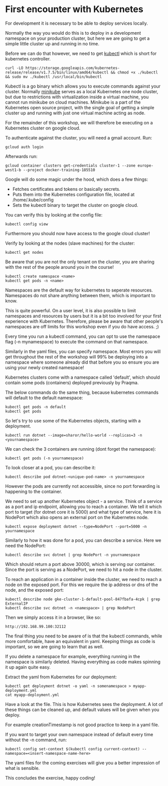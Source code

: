 # First encounter with Kubernetes
For development it is necessary to be able to deploy services locally. 

Normally the way you would do this is to deploy in a development namespace on your production cluster, but here we are going to get a simple little cluster up and running in no time. 

Before we can do that however, we need to get [kubectl](https://kubernetes.io/docs/tasks/tools/install-kubectl/) which is short for kubernetes controller.

```
curl -LO https://storage.googleapis.com/kubernetes-release/release/v1.7.5/bin/linux/amd64/kubectl && chmod +x ./kubectl && sudo mv ./kubectl /usr/local/bin/kubectl
```

Kubectl is a go binary which allows you to execute commands against your cluster. Normally [minikube](https://github.com/kubernetes/minikube) serves as a local Kubernetes one node cluster, but due to restrictions with virtualization inside a virtual machine, you cannot run minikube on cloud machines. 
Minikube is a part of the Kubernetes open source project, with the single goal of getting a simple cluster up and running with just one virtual machine acting as node. 

For the remainder of this workshop, we will therefore be executing on a Kubernetes cluster on google cloud. 


To authenticate against the cluster, you will need a gmail account. Run: 

```
gcloud auth login
```

Afterwards run: 
```
gcloud container clusters get-credentials cluster-1 --zone europe-west1-b --project docker-training-185510
```

Google will do some magic under the hood, which does a few things: 
- Fetches certificates and tokens or basically secrets. 
- Puts them into the Kubernetes configuration file, located at /home/.kube/config
- Sets the kubectl binary to target the cluster on google cloud.

You can verify this by looking at the config file: 
```
kubectl config view
```
Furthermore you should now have access to the google cloud cluster! 

Verify by looking at the nodes (slave machines) for the cluster:

```
kubectl get nodes
``` 
Be aware that you are not the only tenant on the cluster, you are sharing with the rest of the people around you in the course! 

```
kubectl create namespace <name>
kubectl get pods -n <name>
```

Namespaces are the default way for kubernetes to seperate resources. Namespaces do not share anything between them, which is important to know. 

This is quite powerful. On a user level, it is also possible to limit namespaces and resources by users but it is a bit too involved for your first experience with Kubernetes. Therefore, please be aware that other people's namespaces are off limits for this workshop even if you do have access. ;) 

Every time you run a kubectl command, you can opt to use the namespace flag (-n mynamespace) to execute the command on that namespace. 

Similarly in the yaml files, you can specify namespace. Most errors you will get throughout the rest of the workshop will 99% be deploying into a namespace where someone already did that before you so ensure you are using your newly created namespace!

Kubernetes clusters come with a namespace called 'default', which should contain some pods (containers) deployed previously by Praqma. 

The below commands do the same thing, because kubernetes commands will default to the default namespace:

```
kubectl get pods -n default
kubectl get pods
```

So let's try to use some of the Kubernetes objects, starting with a deployment. 

```
kubectl run dotnet --image=sharor/hello-world --replicas=3 -n <yournamespace>
```

We can check the 3 containers are running (dont forget the namespace): 

```
kubectl get pods (-n yournamespace)

```

To look closer at a pod, you can describe it: 

```
kubectl describe pod dotnet-<unique-pod-name> -n yournamespace
```
However the pods are currently not accessible, since no port forwarding is happening to the container. 

We need to set up another Kubernetes object - a service. Think of a service as a port and ip endpoint, allowing you to reach a container. We tell it which port to target (for dotnet core it is 5000) and what type of service, here it is NodePort which also opens an external port on the Kubernetes node.

```
kubectl expose deployment dotnet --type=NodePort --port=5000 -n yournamespace
```

Similarly to how it was done for a pod, you can describe a service. Here we need the NodePort: 
```
kubectl describe svc dotnet | grep NodePort -n yournamespace
```

Which should return a port above 30000, which is serving our container. Since the port is serving as a NodePort, we need to hit a node in the cluster. 

To reach an application in a container inside the cluster, we need to reach a node on the exposed port. 
For this we require the ip address or dns of the node, and the exposed port: 

```
kubectl describe node gke-cluster-1-default-pool-847fbafa-4cpk | grep ExternalIP
kubectl describe svc dotnet -n <namespace> | grep NodePort  
```
Then we simply access it in a browser, like so: 

```
http://192.168.99.100:32112
```

The final thing you need to be aware of is that the kubectl commands, while more comfortable, have an equivalent in yaml. Keeping things as code is important, so we are going to learn that as well. 

If you delete a namespace for example, everything running in the namespace is similarly deleted. Having everything as code makes spinning it up again quite easy. 

Extract the yaml from Kubernetes for our deployment: 

```
kubectl get deployment dotnet -o yaml -n somenamespace > myapp-deployment.yml
cat myapp-deployment.yml
```

Have a look at the file. This is how Kubernetes sees the deployment. A lot of these things can be cleaned up, and default values will be given when you deploy. 

For example creationTimestamp is not good practice to keep in a yaml file. 

If you want to target your own namespace instead of default every time without the -n command, run: 
```
kubectl config set-context $(kubectl config current-context) --namespace=<insert-namespace-name-here>
```

The yaml files for the coming exercises will give you a better impression of what is sensible.

This concludes the exercise, happy coding!
